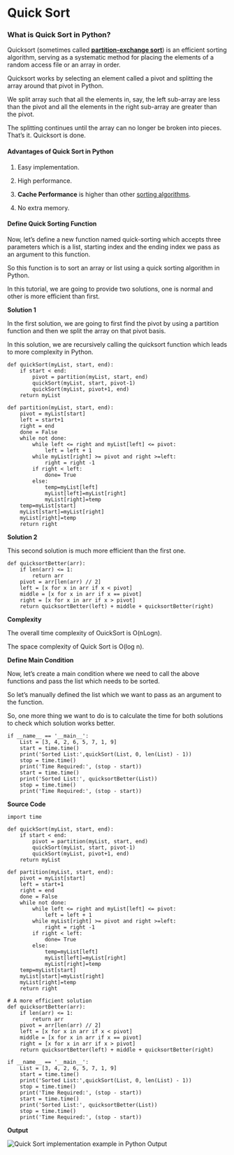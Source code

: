 # Quick Sort

### What is Quick Sort in Python?

Quicksort (sometimes called [**partition-exchange sort**](https://en.wikipedia.org/wiki/Quicksort)) is an efficient sorting algorithm, serving as a systematic method for placing the elements of a random access file or an array in order.

Quicksort works by selecting an element called a pivot and splitting the array around that pivot in Python.

We split array such that all the elements in, say, the left sub-array are less than the pivot and all the elements in the right sub-array are greater than the pivot.

The splitting continues until the array can no longer be broken into pieces. That’s it. Quicksort is done.

#### Advantages of Quick Sort in Python

1.  Easy implementation.

2.  High performance.

3.  **Cache Performance** is higher than other [sorting algorithms](https://codezup.com//merge-sort-implementation-example-python/).

4.  No extra memory.

#### Define Quick Sorting Function

Now, let’s define a new function named quick-sorting which accepts three parameters which is a list, starting index and the ending index we pass as an argument to this function.

So this function is to sort an array or list using a quick sorting algorithm in Python.

In this tutorial, we are going to provide two solutions, one is normal and other is more efficient than first.

**Solution 1**

In the first solution, we are going to first find the pivot by using a partition function and then we split the array on that pivot basis.

In this solution, we are recursively calling the quicksort function which leads to more complexity in Python.

    def quickSort(myList, start, end):
        if start < end:
            pivot = partition(myList, start, end)
            quickSort(myList, start, pivot-1)
            quickSort(myList, pivot+1, end)
        return myList

    def partition(myList, start, end):
        pivot = myList[start]
        left = start+1
        right = end
        done = False
        while not done:
            while left <= right and myList[left] <= pivot:
                left = left + 1
            while myList[right] >= pivot and right >=left:
                right = right -1
            if right < left:
                done= True
            else:
                temp=myList[left]
                myList[left]=myList[right]
                myList[right]=temp
        temp=myList[start]
        myList[start]=myList[right]
        myList[right]=temp
        return right

**Solution 2**

This second solution is much more efficient than the first one.

    def quicksortBetter(arr):
        if len(arr) <= 1:
            return arr
        pivot = arr[len(arr) // 2]
        left = [x for x in arr if x < pivot]
        middle = [x for x in arr if x == pivot]
        right = [x for x in arr if x > pivot]
        return quicksortBetter(left) + middle + quicksortBetter(right)

**Complexity**

The overall time complexity of OuickSort is O(nLogn).

The space complexity of Quick Sort is O(log n).

**Define Main Condition**

Now, let’s create a main condition where we need to call the above functions and pass the list which needs to be sorted.

So let’s manually defined the list which we want to pass as an argument to the function.

So, one more thing we want to do is to calculate the time for both solutions to check which solution works better.

    if __name__ == '__main__':
        List = [3, 4, 2, 6, 5, 7, 1, 9]
        start = time.time()
        print('Sorted List:',quickSort(List, 0, len(List) - 1))
        stop = time.time()
        print('Time Required:', (stop - start))
        start = time.time()
        print('Sorted List:', quicksortBetter(List))
        stop = time.time()
        print('Time Required:', (stop - start))

**Source Code**

    import time

    def quickSort(myList, start, end):
        if start < end:
            pivot = partition(myList, start, end)
            quickSort(myList, start, pivot-1)
            quickSort(myList, pivot+1, end)
        return myList

    def partition(myList, start, end):
        pivot = myList[start]
        left = start+1
        right = end
        done = False
        while not done:
            while left <= right and myList[left] <= pivot:
                left = left + 1
            while myList[right] >= pivot and right >=left:
                right = right -1
            if right < left:
                done= True
            else:
                temp=myList[left]
                myList[left]=myList[right]
                myList[right]=temp
        temp=myList[start]
        myList[start]=myList[right]
        myList[right]=temp
        return right

    # A more efficient solution
    def quicksortBetter(arr):
        if len(arr) <= 1:
            return arr
        pivot = arr[len(arr) // 2]
        left = [x for x in arr if x < pivot]
        middle = [x for x in arr if x == pivot]
        right = [x for x in arr if x > pivot]
        return quicksortBetter(left) + middle + quicksortBetter(right)

    if __name__ == '__main__':
        List = [3, 4, 2, 6, 5, 7, 1, 9]
        start = time.time()
        print('Sorted List:',quickSort(List, 0, len(List) - 1))
        stop = time.time()
        print('Time Required:', (stop - start))
        start = time.time()
        print('Sorted List:', quicksortBetter(List))
        stop = time.time()
        print('Time Required:', (stop - start))

**Output**

![Quick Sort implementation example in Python Output](https://i1.wp.com/codezup.com/wp-content/uploads/2020/01/Quick-Sort-implementation-example-in-Python-Output.png?resize=665%2C309&ssl=1)
